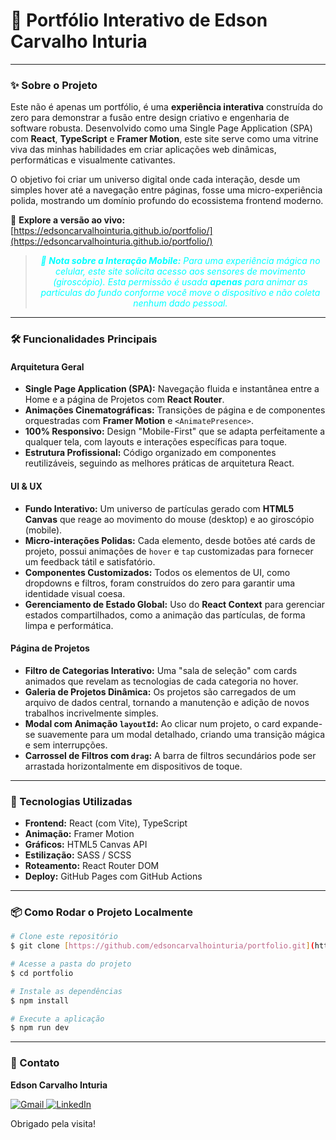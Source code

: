 # 🚀 Portfólio Interativo de Edson Carvalho Inturia

---

### ✨ Sobre o Projeto

Este não é apenas um portfólio, é uma **experiência interativa** construída do zero para demonstrar a fusão entre design criativo e engenharia de software robusta. Desenvolvido como uma Single Page Application (SPA) com **React**, **TypeScript** e **Framer Motion**, este site serve como uma vitrine viva das minhas habilidades em criar aplicações web dinâmicas, performáticas e visualmente cativantes.

O objetivo foi criar um universo digital onde cada interação, desde um simples hover até a navegação entre páginas, fosse uma micro-experiência polida, mostrando um domínio profundo do ecossistema frontend moderno.

📌 **Explore a versão ao vivo:** [https://edsoncarvalhointuria.github.io/portfolio/](https://edsoncarvalhointuria.github.io/portfolio/)

> <p align="center" style="color:#00FFFF; font-style:italic;">
> 📱 <b>Nota sobre a Interação Mobile:</b> Para uma experiência mágica no celular, este site solicita acesso aos sensores de movimento (giroscópio). Esta permissão é usada <b>apenas</b> para animar as partículas do fundo conforme você move o dispositivo e não coleta nenhum dado pessoal.

 </p>

---

### 🛠️ Funcionalidades Principais

#### Arquitetura Geral

-   **Single Page Application (SPA):** Navegação fluida e instantânea entre a Home e a página de Projetos com **React Router**.
-   **Animações Cinematográficas:** Transições de página e de componentes orquestradas com **Framer Motion** e `<AnimatePresence>`.
-   **100% Responsivo:** Design "Mobile-First" que se adapta perfeitamente a qualquer tela, com layouts e interações específicas para toque.
-   **Estrutura Profissional:** Código organizado em componentes reutilizáveis, seguindo as melhores práticas de arquitetura React.

#### UI & UX

-   **Fundo Interativo:** Um universo de partículas gerado com **HTML5 Canvas** que reage ao movimento do mouse (desktop) e ao giroscópio (mobile).
-   **Micro-interações Polidas:** Cada elemento, desde botões até cards de projeto, possui animações de `hover` e `tap` customizadas para fornecer um feedback tátil e satisfatório.
-   **Componentes Customizados:** Todos os elementos de UI, como dropdowns e filtros, foram construídos do zero para garantir uma identidade visual coesa.
-   **Gerenciamento de Estado Global:** Uso do **React Context** para gerenciar estados compartilhados, como a animação das partículas, de forma limpa e performática.

#### Página de Projetos

-   **Filtro de Categorias Interativo:** Uma "sala de seleção" com cards animados que revelam as tecnologias de cada categoria no hover.
-   **Galeria de Projetos Dinâmica:** Os projetos são carregados de um arquivo de dados central, tornando a manutenção e adição de novos trabalhos incrivelmente simples.
-   **Modal com Animação `layoutId`:** Ao clicar num projeto, o card expande-se suavemente para um modal detalhado, criando uma transição mágica e sem interrupções.
-   **Carrossel de Filtros com `drag`:** A barra de filtros secundários pode ser arrastada horizontalmente em dispositivos de toque.

---

### 🚀 Tecnologias Utilizadas

-   **Frontend:** React (com Vite), TypeScript
-   **Animação:** Framer Motion
-   **Gráficos:** HTML5 Canvas API
-   **Estilização:** SASS / SCSS
-   **Roteamento:** React Router DOM
-   **Deploy:** GitHub Pages com GitHub Actions

---

### 📦 Como Rodar o Projeto Localmente

```bash
# Clone este repositório
$ git clone [https://github.com/edsoncarvalhointuria/portfolio.git](https://github.com/edsoncarvalhointuria/portfolio.git)

# Acesse a pasta do projeto
$ cd portfolio

# Instale as dependências
$ npm install

# Execute a aplicação
$ npm run dev
```

---

### 💌 Contato

**Edson Carvalho Inturia**

<p align="left">  
<a href="mailto:edsoncarvalhointuria@gmail.com" title="Gmail">  
  <img src="https://img.shields.io/badge/-Gmail-FF0000?style=flat-square&labelColor=FF0000&logo=gmail&logoColor=white" alt="Gmail"/>  
</a>  
<a href="https://br.linkedin.com/in/edson-carvalho-inturia-1442a0129" title="LinkedIn">  
  <img src="https://img.shields.io/badge/-LinkedIn-0e76a8?style=flat-square&logo=linkedin&logoColor=white" alt="LinkedIn"/>  
</a> 
</p>

Obrigado pela visita!
